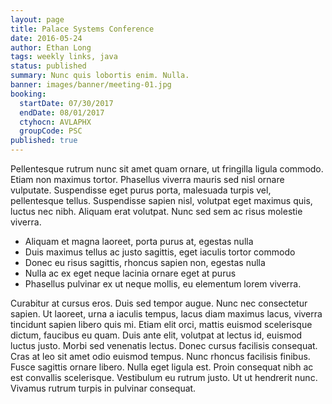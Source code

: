 ```yaml
---
layout: page
title: Palace Systems Conference
date: 2016-05-24
author: Ethan Long
tags: weekly links, java
status: published
summary: Nunc quis lobortis enim. Nulla.
banner: images/banner/meeting-01.jpg
booking:
  startDate: 07/30/2017
  endDate: 08/01/2017
  ctyhocn: AVLAPHX
  groupCode: PSC
published: true
---
```

Pellentesque rutrum nunc sit amet quam ornare, ut fringilla ligula commodo. Etiam non maximus tortor. Phasellus viverra mauris sed nisl ornare vulputate. Suspendisse eget purus porta, malesuada turpis vel, pellentesque tellus. Suspendisse sapien nisl, volutpat eget maximus quis, luctus nec nibh. Aliquam erat volutpat. Nunc sed sem ac risus molestie viverra.

* Aliquam et magna laoreet, porta purus at, egestas nulla
* Duis maximus tellus ac justo sagittis, eget iaculis tortor commodo
* Donec eu risus sagittis, rhoncus sapien non, egestas nulla
* Nulla ac ex eget neque lacinia ornare eget at purus
* Phasellus pulvinar ex ut neque mollis, eu elementum lorem viverra.

Curabitur at cursus eros. Duis sed tempor augue. Nunc nec consectetur sapien. Ut laoreet, urna a iaculis tempus, lacus diam maximus lacus, viverra tincidunt sapien libero quis mi. Etiam elit orci, mattis euismod scelerisque dictum, faucibus eu quam. Duis ante elit, volutpat at lectus id, euismod luctus justo. Morbi sed venenatis lectus. Donec cursus facilisis consequat. Cras at leo sit amet odio euismod tempus. Nunc rhoncus facilisis finibus. Fusce sagittis ornare libero. Nulla eget ligula est. Proin consequat nibh ac est convallis scelerisque. Vestibulum eu rutrum justo. Ut ut hendrerit nunc. Vivamus rutrum turpis in pulvinar consequat.

